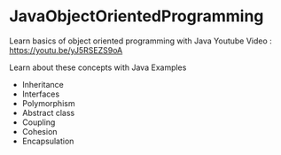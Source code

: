 # JavaObjectOrientedProgramming
Learn basics of object oriented programming with Java
Youtube Video : https://youtu.be/yJ5RSEZS9oA

Learn about these concepts with Java Examples
 - Inheritance
 - Interfaces
 - Polymorphism
 - Abstract class
 - Coupling
 - Cohesion 
 - Encapsulation 

